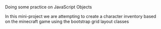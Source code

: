 Doing some practice on JavaScript Objects

In this mini-project we are attempting to create a character inventory based on the minecraft game using the bootstrap grid layout classes